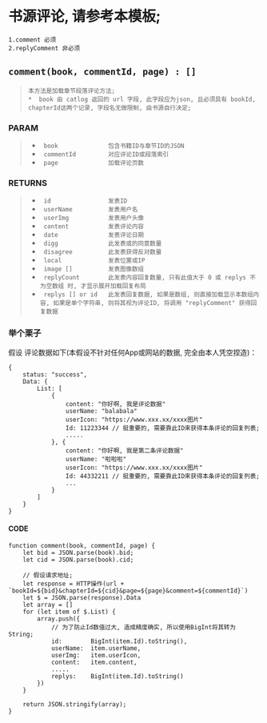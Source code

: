 # 书源评论, 请参考本模板;
    1.comment 必须
    2.replyComment 非必须

## `comment(book, commentId, page) : []`<br>
>`本方法是加载章节段落评论方法;`<br>
>`*  book 由 catlog 返回的 url 字段, 此字段应为json, 且必须具有 bookId, chapterId这两个记录, 字段名无做限制, 由书源自行决定;`<br>

### PARAM
>* ` book              包含书籍ID与章节ID的JSON`<br>
>* ` commentId         对应评论ID或段落索引`<br>
>* ` page              加载评论页数`<br>


### RETURNS
>* ` id                发表ID`<br>
>* ` userName          发表用户名`<br>
>* ` userImg           发表用户头像`<br>
>* ` content           发表评论内容`<br>
>* ` date              发表评论日期`<br>
>* ` digg              此发表或的同意数量`<br>
>* ` disagree          此发表获得反对数量`<br>
>* ` local             发表位置或IP`<br>
>* ` image []          发表图像数组`<br>
>* ` replyCount        此发表内容回复数量, 只有此值大于 0 或 replys 不为空数组 时, 才显示展开加载回复布局`<br>
>* ` replys [] or id   此发表回复数据, 如果是数组, 则直接加载显示本数组内容, 如果是单个字符串, 则将其视为评论ID, 将调用 "replyComment" 获得回复数据`<br>

### 举个栗子
假设 评论数据如下(本假设不针对任何App或网站的数据, 完全由本人凭空捏造)：

    {
        status: "success",
        Data: {
            List: [
                {
                    content: "你好啊, 我是评论数据"
                    userName: "balabala"
                    userIcon: "https://www.xxx.xx/xxxx图片"
                    Id: 11223344 // 挺重要的, 需要靠此ID来获得本条评论的回复列表;
                    .....
                }, {
                    content: "你好啊, 我是第二条评论数据"
                    userName: "啦啦啦"
                    userIcon: "https://www.xxx.xx/xxxx图片"
                    Id: 44332211 // 挺重要的, 需要靠此ID来获得本条评论的回复列表;
                    ...
                }
            ]
        }
    }

#### CODE
    function comment(book, commentId, page) {
        let bid = JSON.parse(book).bid;
        let cid = JSON.parse(book).cid;

        // 假设请求地址;
        let response = HTTP操作(url + `bookId=${bid}&chapterId=${cid}&page=${page}&comment=${commentId}`)
        let $ = JSON.parse(response).Data
        let array = []
        for (let item of $.List) {
            array.push({
                // 为了防止Id数值过大, 造成精度确实, 所以使用BigInt将其转为String;
                id:        BigInt(item.Id).toString(),
                userName:  item.userName,
                userImg:   item.userIcon,
                content:   item.content,
                .....
                replys:    BigInt(item.Id).toString()
            })
        }

        return JSON.stringify(array);
    }


